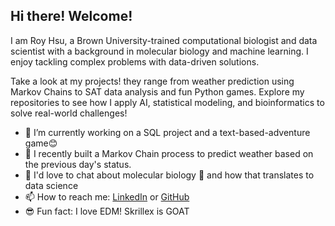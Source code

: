 ## Hi there! Welcome!

I am Roy Hsu, a Brown University-trained computational biologist and data scientist with a background in molecular biology and machine learning. I enjoy tackling complex problems with data-driven solutions. 

Take a look at my projects! they range from weather prediction using Markov Chains to SAT data analysis and fun Python games. Explore my repositories to see how I apply AI, statistical modeling, and bioinformatics to solve real-world challenges!  

- 🔭 I’m currently working on a SQL project and a text-based-adventure game😊
- 🌱 I recently built a Markov Chain process to predict weather based on the previous day's status.
- 💬 I'd love to chat about molecular biology 🔬 and how that translates to data science
- 📫 How to reach me: [LinkedIn](https://www.linkedin.com/in/roy-hsu-brown/) or [GitHub](https://www.github.com/hsur05)  
- 😎 Fun fact: I love EDM! Skrillex is GOAT 

<!--
**hsur05/hsur05** is a ✨ _special_ ✨ repository because its `README.md` (this file) appears on your GitHub profile.

Here are some ideas to get you started:

- 🔭 I’m currently working on ...
- 🌱 I’m currently learning ...
- 👯 I’m looking to collaborate on ...
- 🤔 I’m looking for help with ...
- 💬 Ask me about ...
- 📫 How to reach me: ...
- 😄 Pronouns: ...
- ⚡ Fun fact: ...
-->
